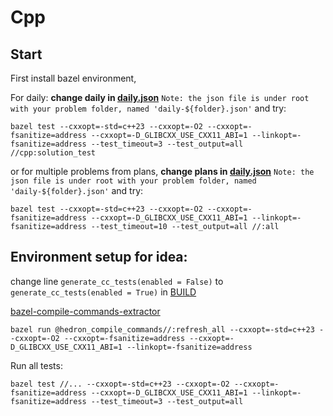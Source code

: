 # Cpp

## Start

First install bazel environment,

For daily:
**change daily in [daily.json](../daily-problems.json)** `Note: the json file is under root with your problem folder, named 'daily-${folder}.json'` and try:
```shell
bazel test --cxxopt=-std=c++23 --cxxopt=-O2 --cxxopt=-fsanitize=address --cxxopt=-D_GLIBCXX_USE_CXX11_ABI=1 --linkopt=-fsanitize=address --test_timeout=3 --test_output=all //cpp:solution_test
```

or for multiple problems from plans,
**change plans in [daily.json](../daily-problems.json)** `Note: the json file is under root with your problem folder, named 'daily-${folder}.json'` and try:
```shell
bazel test --cxxopt=-std=c++23 --cxxopt=-O2 --cxxopt=-fsanitize=address --cxxopt=-D_GLIBCXX_USE_CXX11_ABI=1 --linkopt=-fsanitize=address --test_timeout=10 --test_output=all //:all
```

## Environment setup for idea:

change line `generate_cc_tests(enabled = False)` to `generate_cc_tests(enabled = True)` in [BUILD](../BUILD)

[bazel-compile-commands-extractor](https://github.com/hedronvision/bazel-compile-commands-extractor)
```shell
bazel run @hedron_compile_commands//:refresh_all --cxxopt=-std=c++23 --cxxopt=-O2 --cxxopt=-fsanitize=address --cxxopt=-D_GLIBCXX_USE_CXX11_ABI=1 --linkopt=-fsanitize=address
```

Run all tests:
```shell
bazel test //... --cxxopt=-std=c++23 --cxxopt=-O2 --cxxopt=-fsanitize=address --cxxopt=-D_GLIBCXX_USE_CXX11_ABI=1 --linkopt=-fsanitize=address --test_timeout=3 --test_output=all
```
